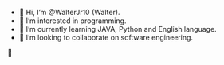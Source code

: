 - 👋 Hi, I’m @WalterJr10 (Walter).
- 👀 I’m interested in programming.
- 🌱 I’m currently learning JAVA, Python and English language.
- 💞️ I’m looking to collaborate on software engineering.


🍊
